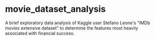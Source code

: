 # movie_dataset_analysis
A brief exploratory data analysis of Kaggle user Stefano Leone's "IMDb movies extensive dataset" to determine the features most heavily associated with financial success.
